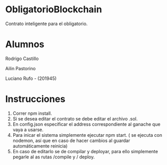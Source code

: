 # ObligatorioBlockchain

Contrato inteligente para el obligatorio.

# Alumnos

Rodrigo Castillo

Ailin Pastorino

Luciano Rufo - (201945)

# Instrucciones

1. Correr npm install.
2. Si se desea editar el contrato se debe editar el archivo .sol.
3. En config.json especificar el address correspondiente al ganache que vaya a usarse.
4. Para inicar el sistema simplemente ejecutar npm start. ( se ejecuta con nodemon, así que en caso de hacer cambios al guardar automáticamente reinicia)
5. En caso de editarlo se de compilar y deployar, para ello simplemente pegarle al as rutas /compile y / deploy.
